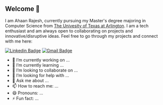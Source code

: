 ## Welcome 👋


I am Ahaan Rajesh, currently pursuing my Master's degree majoring in Computer Science from [The Univesity of Texas at Arlington](https://www.uta.edu/). I am a tech enthusiast and  am always open to collaborating on projects and innovative/disruptive ideas. Feel free to go through my projects and connect with me here:

[![Linkedin Badge](https://img.shields.io/badge/-AhaanR-blue?style=flat-square&logo=Linkedin&logoColor=white&link=https://www.linkedin.com/in/ahaanr/)](https://www.linkedin.com/in/ahaanr/)
[![Gmail Badge](https://img.shields.io/badge/-ahaanrajesh@gmail.com-c14438?style=flat-square&logo=Gmail&logoColor=white&link=mailto:ahaanrajesh@gmail.com)](mailto:ahaanrajesh@gmail.com)





- 🔭 I’m currently working on ...
- 🌱 I’m currently learning ...
- 👯 I’m looking to collaborate on ...
- 🤔 I’m looking for help with ...
- 💬 Ask me about ...
- 📫 How to reach me: ...
- 😄 Pronouns: ...
- ⚡ Fun fact: ...

